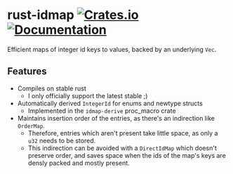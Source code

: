 rust-idmap [![Crates.io](https://img.shields.io/crates/v/idmap.svg)](https://crates.io/crates/idmap) [![Documentation](https://docs.rs/idmap/badge.svg)](https://docs.rs/idmap)
==========
Efficient maps of integer id keys to values, backed by an underlying `Vec`.

## Features
- Compiles on stable rust
  - I only officially support the latest stable ;)
- Automatically derived `IntegerId` for enums and newtype structs
  - Implemented in the `idmap-derive` proc_macro crate
- Maintains insertion order of the entries, as there's an indirection like `OrderMap`.
  - Therefore, entries which aren't present take little space, as only a `u32` needs to be stored.
  - This indirection can be avoided with a `DirectIdMap` which doesn't preserve order,
    and saves space when the ids of the map's keys are densly packed and mostly present.
